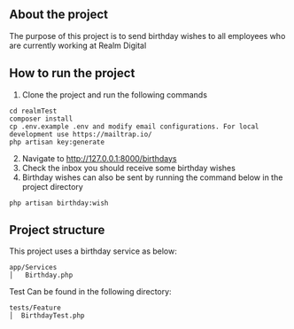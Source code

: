 ## About the project

The purpose of this project is to send birthday wishes to all employees who are currently working at Realm Digital

## How to run the project
1. Clone the project and run the following commands 
```
cd realmTest
composer install
cp .env.example .env and modify email configurations. For local development use https://mailtrap.io/
php artisan key:generate
```
2. Navigate to http://127.0.0.1:8000/birthdays
3. Check the inbox you should receive some birthday wishes
4. Birthday wishes can also be sent by running the command below in the project directory
```birthday command
php artisan birthday:wish
```

## Project structure
This project uses a birthday service as below:
```
app/Services 
│   Birthday.php
```
Test Can be found in the following directory:
```
tests/Feature
│  BirthdayTest.php
```
